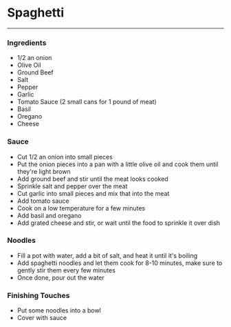 # Spaghetti
---

### Ingredients
* 1/2 an onion
* Olive Oil
* Ground Beef
* Salt
* Pepper
* Garlic
* Tomato Sauce (2 small cans for 1 pound of meat)
* Basil
* Oregano
* Cheese


### Sauce
* Cut 1/2 an onion into small pieces
* Put the onion pieces into a pan with a little olive oil and cook them until they're light brown
* Add ground beef and stir until the meat looks cooked
* Sprinkle salt and pepper over the meat
* Cut garlic into small pieces and mix that into the meat
* Add tomato sauce
* Cook on a low temperature for a few minutes
* Add basil and oregano
* Add grated cheese and stir, or wait until the food to sprinkle it over dish

### Noodles
* Fill a pot with water, add a bit of salt, and heat it until it's boiling
* Add spaghetti noodles and let them cook for 8-10 minutes, make sure to gently stir them every few minutes
* Once done, pour out the water

### Finishing Touches
* Put some noodles into a bowl
* Cover with sauce